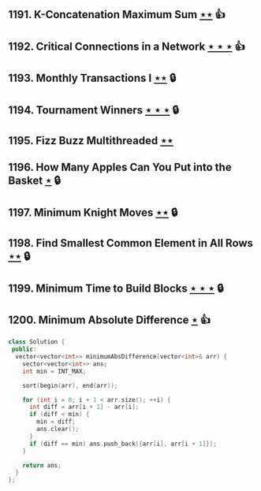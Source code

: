 ## 1191. K-Concatenation Maximum Sum [$\star\star$](https://leetcode.com/problems/k-concatenation-maximum-sum) :thumbsup:

## 1192. Critical Connections in a Network [$\star\star\star$](https://leetcode.com/problems/critical-connections-in-a-network) :thumbsup:

## 1193. Monthly Transactions I [$\star\star$](https://leetcode.com/problems/monthly-transactions-i) 🔒

## 1194. Tournament Winners [$\star\star\star$](https://leetcode.com/problems/tournament-winners) 🔒

## 1195. Fizz Buzz Multithreaded [$\star\star$](https://leetcode.com/problems/fizz-buzz-multithreaded)

## 1196. How Many Apples Can You Put into the Basket [$\star$](https://leetcode.com/problems/how-many-apples-can-you-put-into-the-basket) 🔒

## 1197. Minimum Knight Moves [$\star\star$](https://leetcode.com/problems/minimum-knight-moves) 🔒

## 1198. Find Smallest Common Element in All Rows [$\star\star$](https://leetcode.com/problems/find-smallest-common-element-in-all-rows) 🔒

## 1199. Minimum Time to Build Blocks [$\star\star\star$](https://leetcode.com/problems/minimum-time-to-build-blocks) 🔒

## 1200. Minimum Absolute Difference [$\star$](https://leetcode.com/problems/minimum-absolute-difference) :thumbsup:

```cpp
class Solution {
 public:
  vector<vector<int>> minimumAbsDifference(vector<int>& arr) {
    vector<vector<int>> ans;
    int min = INT_MAX;

    sort(begin(arr), end(arr));

    for (int i = 0; i + 1 < arr.size(); ++i) {
      int diff = arr[i + 1] - arr[i];
      if (diff < min) {
        min = diff;
        ans.clear();
      }
      if (diff == min) ans.push_back({arr[i], arr[i + 1]});
    }

    return ans;
  }
};
```
